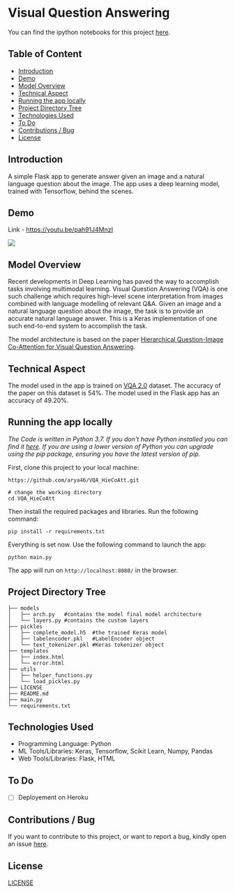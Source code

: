 # Visual Question Answering
You can find the ipython notebooks for this project [here](https://github.com/arya46/portfolio_notebooks/tree/master/Visual%20Question%20Answering).

## Table of Content
- [Introduction](#introduction)
- [Demo](#demo)
- [Model Overview](#model-overview)
- [Technical Aspect](#technical-aspect)
- [Running the app locally](#running-the-app-locally)
- [Project Directory Tree](#project-directory-tree)
- [Technologies Used](#technologies-used)
- [To Do](#to-do)
- [Contributions / Bug](#contributions--bug)
- [License](#license)

## Introduction
A simple Flask app to generate answer given an image and a natural language question about the image. The app uses a deep learning model, trained with Tensorflow, behind the scenes.

## Demo 
Link - https://youtu.be/pah91J4MnzI

[![](http://img.youtube.com/vi/pah91J4MnzI/0.jpg)](http://www.youtube.com/watch?v=pah91J4MnzI "Demo Video")

## Model Overview
Recent developments in Deep Learning has paved the way to accomplish tasks involving multimodal learning. Visual Question Answering (VQA) is one such challenge which requires high-level scene interpretation from images combined with language modelling of relevant Q&A. Given an image and a natural language question about the image, the task is to provide an accurate natural language answer. This is a Keras implementation of one such end-to-end system to accomplish the task.

The model architecture is based on the paper [Hierarchical Question-Image Co-Attention for Visual Question Answering](https://arxiv.org/pdf/1606.00061).

## Technical Aspect
The model used in the app is trained on [VQA 2.0](https://visualqa.org/download.html) dataset. The accuracy of the paper on this dataset is 54%. The model used in the Flask app has an accuracy of 49.20%.

## Running the app locally
*The Code is written in Python 3.7. If you don't have Python installed you can find it [here](https://www.python.org/downloads/). If you are using a lower version of Python you can upgrade using the pip package, ensuring you have the latest version of pip.*

First, clone this project to your local machine:
```
https://github.com/arya46/VQA_HieCoAtt.git

# change the working directory
cd VQA_HieCoAtt
```
Then install the required packages and libraries. Run the following command:
```
pip install -r requirements.txt
```
Everything is set now. Use the following command to launch the app:
```
python main.py
```
The app will run on `http://localhost:8080/` in the browser.

## Project Directory Tree
```
├── models 
│   ├── arch.py   #contains the model final model architecture
│   └── layers.py #contains the custom layers
├── pickles 
│   ├── complete_model.h5  #the trained Keras model
│   ├── labelencoder.pkl   #LabelEncoder object
│   └── text_tokenizer.pkl #Keras tokenizer object
├── templates 
│   ├── index.html
│   └── error.html 
├── utils 
│   ├── helper_functions.py
│   └── load_pickles.py
├── LICENSE
├── README.md
├── main.py
└── requirements.txt
```
## Technologies Used
- Programming Language: Python
- ML Tools/Libraries: Keras, Tensorflow, Scikit Learn, Numpy, Pandas
- Web Tools/Libraries: Flask, HTML

## To Do
- [ ] Deployement on Heroku

## Contributions / Bug
If you want to contribute to this project, or want to report a bug, kindly open an issue [here](https://github.com/arya46/VQA_HieCoAtt/issues/new).

## License
[LICENSE](https://github.com/arya46/VQA_HieCoAtt/blob/master/LICENSE)
